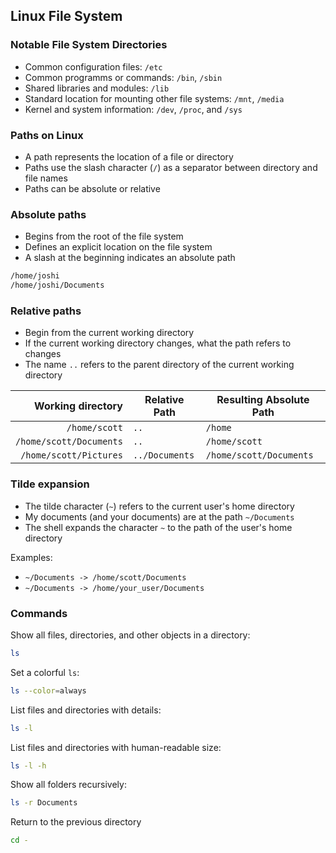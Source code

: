 ## Linux File System

### Notable File System Directories

* Common configuration files: `/etc`
* Common programms or commands: `/bin`, `/sbin`
* Shared libraries and modules: `/lib`
* Standard location for mounting other file systems: `/mnt`, `/media`
* Kernel and system information: `/dev`, `/proc`, and `/sys`

### Paths on Linux

* A path represents the location of a file or directory
* Paths use the slash character (`/`) as a separator between directory and file names
* Paths can be absolute or relative

### Absolute paths

* Begins from the root of the file system
* Defines an explicit location on the file system
* A slash at the beginning indicates an absolute path

```bash
/home/joshi
/home/joshi/Documents
```

### Relative paths

* Begin from the current working directory
* If the current working directory changes, what the path refers to changes
* The name `..` refers to the parent directory of the current working directory

|       Working directory | Relative Path  | Resulting Absolute Path |
|------------------------:|----------------|-------------------------|
| `/home/scott`           | `..`           | `/home`                 |
| `/home/scott/Documents` | `..`           | `/home/scott`           |
| `/home/scott/Pictures`  | `../Documents` | `/home/scott/Documents` |

### Tilde expansion

* The tilde character (`~`) refers to the current user's home directory
* My documents (and your documents) are at the path `~/Documents`
* The shell expands the character `~` to the path of the user's home directory

Examples:

* `~/Documents -> /home/scott/Documents`
* `~/Documents -> /home/your_user/Documents`

### Commands

Show all files, directories, and other objects in a directory:

```bash
ls
```

Set a colorful `ls`:

```bash
ls --color=always
```

List files and directories with details:

```bash
ls -l
```

List files and directories with human-readable size:

```bash
ls -l -h
```

Show all folders recursively:

```bash
ls -r Documents
```

Return to the previous directory

```bash
cd -
```